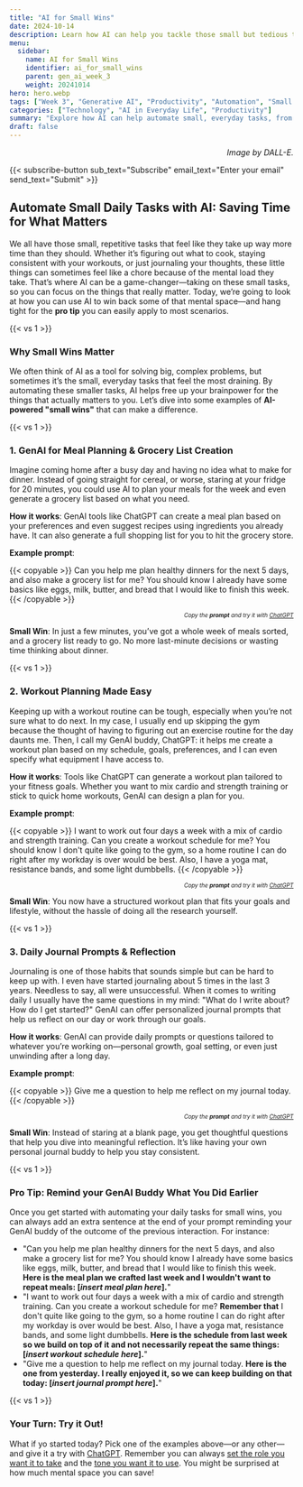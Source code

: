 ```yaml
---
title: "AI for Small Wins"  
date: 2024-10-14
description: Learn how AI can help you tackle those small but tedious tasks, like meal planning, workout scheduling, or daily journaling—freeing up more time for what matters most.  
menu:  
  sidebar:  
    name: AI for Small Wins  
    identifier: ai_for_small_wins  
    parent: gen_ai_week_3
    weight: 20241014  
hero: hero.webp  
tags: ["Week 3", "Generative AI", "Productivity", "Automation", "Small Wins"]  
categories: ["Technology", "AI in Everyday Life", "Productivity"]  
summary: "Explore how AI can help automate small, everyday tasks, from meal planning to workout scheduling, to free up your time for the things that matter."  
draft: false 
---
```



<p style="text-align: right;">
<em>Image by DALL-E.</em>
</p>


{{< subscribe-button sub_text="Subscribe" email_text="Enter your email" send_text="Submit" >}}


## Automate Small Daily Tasks with AI: Saving Time for What Matters

We all have those small, repetitive tasks that feel like they take up way more time than they should. Whether it’s figuring out what to cook, staying consistent with your workouts, or just journaling your thoughts, these little things can sometimes feel like a chore because of the mental load they take. That’s where AI can be a game-changer—taking on these small tasks, so you can focus on the things that really matter. Today, we’re going to look at how you can use AI to win back some of that mental space—and hang tight for the **pro tip** you can easily apply to most scenarios.


{{< vs 1 >}}


### Why Small Wins Matter

We often think of AI as a tool for solving big, complex problems, but sometimes it’s the small, everyday tasks that feel the most draining. By automating these smaller tasks, AI helps free up your brainpower for the things that actually matters to you. Let’s dive into some examples of **AI-powered "small wins"** that can make a difference.


{{< vs 1 >}}


### 1. GenAI for Meal Planning & Grocery List Creation

Imagine coming home after a busy day and having no idea what to make for dinner. Instead of going straight for cereal, or worse, staring at your fridge for 20 minutes, you could use AI to plan your meals for the week and even generate a grocery list based on what you need.

**How it works**: GenAI tools like ChatGPT can create a meal plan based on your preferences and even suggest recipes using ingredients you already have. It can also generate a full shopping list for you to hit the grocery store.

**Example prompt**:

  {{< copyable >}}
  Can you help me plan healthy dinners for the next 5 days, and also make a grocery list for me? You should know I already have some basics like eggs, milk, butter, and bread that I would like to finish this week.
  {{< /copyable >}}

  <p style="text-align: right; font-size: 10px;">
  <em>Copy the <b>prompt</b> and try it with <a href="https://chatgpt.com">ChatGPT</a></em>
  </p>


**Small Win**: In just a few minutes, you’ve got a whole week of meals sorted, and a grocery list ready to go. No more last-minute decisions or wasting time thinking about dinner.


{{< vs 1 >}}


### 2. Workout Planning Made Easy

Keeping up with a workout routine can be tough, especially when you’re not sure what to do next. In my case, I usually end up skipping the gym because the thought of having to figuring out an exercise routine for the day daunts me. Then, I call my GenAI buddy, ChatGPT: it helps me create a workout plan based on my schedule, goals, preferences, and I can even specify what equipment I have access to.

**How it works**: Tools like ChatGPT can generate a workout plan tailored to your fitness goals. Whether you want to mix cardio and strength training or stick to quick home workouts, GenAI can design a plan for you.

**Example prompt**:  

  {{< copyable >}}
  I want to work out four days a week with a mix of cardio and strength training. Can you create a workout schedule for me? You should know I don't quite like going to the gym, so a home routine I can do right after my workday is over would be best. Also, I have a yoga mat, resistance bands, and some light dumbbells.
  {{< /copyable >}}

  <p style="text-align: right; font-size: 10px;">
  <em>Copy the <b>prompt</b> and try it with <a href="https://chatgpt.com">ChatGPT</a></em>
  </p>


**Small Win**: You now have a structured workout plan that fits your goals and lifestyle, without the hassle of doing all the research yourself.


{{< vs 1 >}}


### 3. Daily Journal Prompts & Reflection

Journaling is one of those habits that sounds simple but can be hard to keep up with. I even have started journaling about 5 times in the last 3 years. Needless to say, all were unsuccessful. When it comes to writing daily I usually have the same questions in my mind: "What do I write about? How do I get started?" GenAI can offer personalized journal prompts that help us reflect on our day or work through our goals.

**How it works**: GenAI can provide daily prompts or questions tailored to whatever you’re working on—personal growth, goal setting, or even just unwinding after a long day.

**Example prompt**:  

  {{< copyable >}}
  Give me a question to help me reflect on my journal today.
  {{< /copyable >}}

  <p style="text-align: right; font-size: 10px;">
  <em>Copy the <b>prompt</b> and try it with <a href="https://chatgpt.com">ChatGPT</a></em>
  </p>


**Small Win**: Instead of staring at a blank page, you get thoughtful questions that help you dive into meaningful reflection. It’s like having your own personal journal buddy to help you stay consistent.


{{< vs 1 >}}


### Pro Tip: Remind your GenAI Buddy What You Did Earlier

Once you get started with automating your daily tasks for small wins, you can always add an extra sentence at the end of your prompt reminding your GenAI buddy of the outcome of the previous interaction. For instance:

- "Can you help me plan healthy dinners for the next 5 days, and also make a grocery list for me? You should know I already have some basics like eggs, milk, butter, and bread that I would like to finish this week. **Here is the meal plan we crafted last week and I wouldn't want to repeat meals: [_insert meal plan here_].**"
- "I want to work out four days a week with a mix of cardio and strength training. Can you create a workout schedule for me? **Remember that** I don't quite like going to the gym, so a home routine I can do right after my workday is over would be best. Also, I have a yoga mat, resistance bands, and some light dumbbells. **Here is the schedule from last week so we build on top of it and not necessarily repeat the same things: [_insert workout schedule here_].**"
- "Give me a question to help me reflect on my journal today. **Here is the one from yesterday. I really enjoyed it, so we can keep building on that today: [_insert journal prompt here_].**"





{{< vs 1 >}}


### Your Turn: Try it Out!

What if yo started today? Pick one of the examples above—or any other—and give it a try with <a href="https://chatgpt.com">ChatGPT</a>. Remember you can always [set the role you want it to take](/posts/gen_ai/week_01/tutorial/) and the [tone you want it to use](/posts/gen_ai/week_02/tutorial/). You might be surprised at how much mental space you can save!